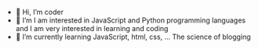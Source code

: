 - 👋 Hi, I’m coder
- 👀 I’m I am interested in JavaScript and Python programming languages and I am very interested in learning and coding
- 🌱 I’m currently learning JavaScript, html, css, ... The science of blogging



<!---
if-10101/if-10101 is a ✨ special ✨ repository because its `README.md` (this file) appears on your GitHub profile.
You can click the Preview link to take a look at your changes.
--->
